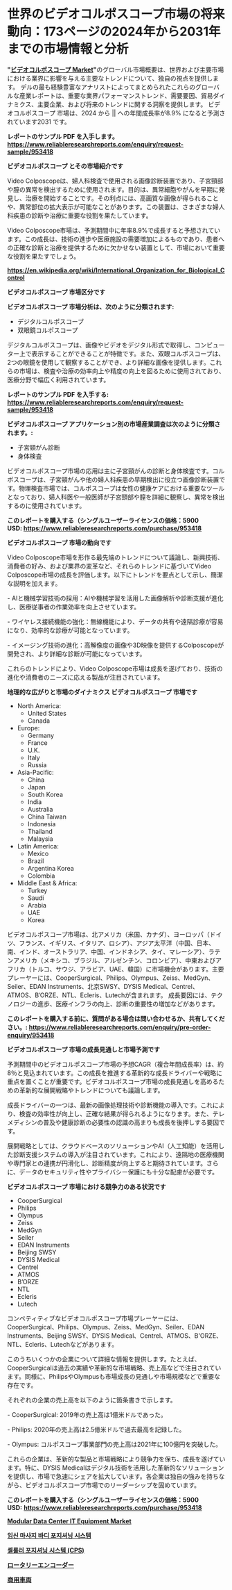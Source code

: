 <p><h1>世界のビデオコルポスコープ市場の将来動向：173ページの2024年から2031年までの市場情報と分析</h1></p><p><strong>"<a href="https://www.reliableresearchreports.com/video-colposcope-r953418">ビデオコルポスコープ Market</a>"</strong>のグローバル市場概要は、世界および主要市場における業界に影響を与える主要なトレンドについて、独自の視点を提供します。 デルの最も経験豊富なアナリストによってまとめられたこれらのグローバルな産業レポートは、重要な業界パフォーマンストレンド、需要要因、貿易ダイナミクス、主要企業、および将来のトレンドに関する洞察を提供します。 ビデオコルポスコープ 市場は、2024 から || への年間成長率が8.9% になると予測されています2031 です。</p>
<p><strong>レポートのサンプル PDF を入手します。</strong><strong><a href="https://www.reliableresearchreports.com/enquiry/request-sample/953418">https://www.reliableresearchreports.com/enquiry/request-sample/953418</a></strong></p>
<p><strong>ビデオコルポスコープ とその市場紹介です</strong></p>
<p><p>Video Colposcopeは、婦人科検査で使用される画像診断装置であり、子宮頸部や膣の異常を検出するために使用されます。目的は、異常細胞やがんを早期に発見し、治療を開始することです。その利点には、高画質な画像が得られることや、異常部位の拡大表示が可能なことがあります。この装置は、さまざまな婦人科疾患の診断や治療に重要な役割を果たしています。</p><p>Video Colposcope市場は、予測期間中に年率8.9%で成長すると予想されています。この成長は、技術の進歩や医療施設の需要増加によるものであり、患者への正確な診断と治療を提供するために欠かせない装置として、市場において重要な役割を果たすでしょう。</p><a href="https://en.wikipedia.org/wiki/International_Organization_for_Biological_Control"></a></p>
<p><strong><a href="https://en.wikipedia.org/wiki/International_Organization_for_Biological_Control">https://en.wikipedia.org/wiki/International_Organization_for_Biological_Control</a></strong></p>
<p><strong>ビデオコルポスコープ&nbsp;市場区分です</strong><strong></strong></p>
<p><strong>ビデオコルポスコープ 市場分析は、次のように分類されます:</strong>&nbsp;</p>
<p><ul><li>デジタルコルポスコープ</li><li>双眼鏡コルポスコープ</li></ul></p>
<p><p>デジタルコルポスコープは、画像やビデオをデジタル形式で取得し、コンピューター上で表示することができることが特徴です。また、双眼コルポスコープは、2つの眼鏡を使用して観察することができ、より詳細な画像を提供します。これらの市場は、検査や治療の効率向上や精度の向上を図るために使用されており、医療分野で幅広く利用されています。</p></p>
<p><strong>レポートのサンプル PDF を入手する: <a href="https://www.reliableresearchreports.com/enquiry/request-sample/953418">https://www.reliableresearchreports.com/enquiry/request-sample/953418</a></strong></p>
<p><strong> ビデオコルポスコープ アプリケーション別の市場産業調査は次のように分類されます。:</strong></p>
<p><ul><li>子宮頸がん診断</li><li>身体検査</li></ul></p>
<p><p>ビデオコルポスコープ市場の応用は主に子宮頸がんの診断と身体検査です。コルポスコープは、子宮頸がんや他の婦人科疾患の早期検出に役立つ画像診断装置です。物理検査市場では、コルポスコープは女性の健康ケアにおける重要なツールとなっており、婦人科医や一般医師が子宮頸部や膣を詳細に観察し、異常を検出するのに使用されています。</p></p>
<p><strong>このレポートを購入する（シングルユーザーライセンスの価格：5900 USD:</strong><strong>&nbsp;<a href="https://www.reliableresearchreports.com/purchase/953418">https://www.reliableresearchreports.com/purchase/953418</a></strong></p>
<p><strong>ビデオコルポスコープ 市場の動向です</strong></p>
<p><p>Video Colposcope市場を形作る最先端のトレンドについて議論し、新興技術、消費者の好み、および業界の変革など、それらのトレンドに基づいてVideo Colposcope市場の成長を評価します。以下にトレンドを要点として示し、簡潔な説明を加えます。</p><p>- AIと機械学習技術の採用：AIや機械学習を活用した画像解析や診断支援が進化し、医療従事者の作業効率を向上させています。</p><p>- ワイヤレス接続機能の強化：無線機能により、データの共有や遠隔診療が容易になり、効率的な診療が可能となっています。</p><p>- イメージング技術の進化：高解像度の画像や3D映像を提供するColposcopeが開発され、より詳細な診断が可能になっています。</p><p>これらのトレンドにより、Video Colposcope市場は成長を遂げており、技術の進化や消費者のニーズに応える製品が注目されています。</p></p>
<p><strong>地理的な広がりと市場のダイナミクス ビデオコルポスコープ 市場です</strong></p>
<p><ul>
    <li>
        North America:
        <ul>
            <li>United States</li>
            <li>Canada</li>
        </ul>
    </li>
    <li>
        Europe:
        <ul>
            <li>Germany</li>
            <li>France</li>
            <li>U.K.</li>
            <li>Italy</li>
            <li>Russia</li>
        </ul>
    </li>
    <li>
        Asia-Pacific:
        <ul>
            <li>China</li>
            <li>Japan</li>
            <li>South Korea</li>
            <li>India</li>
            <li>Australia</li>
            <li>China Taiwan</li>
            <li>Indonesia</li>
            <li>Thailand</li>
            <li>Malaysia</li>
        </ul>
    </li>
    <li>
        Latin America:
        <ul>
            <li>Mexico</li>
            <li>Brazil</li>
            <li>Argentina Korea</li>
            <li>Colombia</li>
        </ul>
    </li>
    <li>
        Middle East & Africa:
        <ul>
            <li>Turkey</li>
            <li>Saudi</li>
            <li>Arabia</li>
            <li>UAE</li>
            <li>Korea</li>
        </ul>
    </li>
    </ul></p>
<p><p>ビデオコルポスコープ市場は、北アメリカ（米国、カナダ）、ヨーロッパ（ドイツ、フランス、イギリス、イタリア、ロシア）、アジア太平洋（中国、日本、南、インド、オーストラリア、中国、インドネシア、タイ、マレーシア）、ラテンアメリカ（メキシコ、ブラジル、アルゼンチン、コロンビア）、中東およびアフリカ（トルコ、サウジ、アラビア、UAE、韓国）に市場機会があります。主要プレーヤーには、CooperSurgical、Philips、Olympus、Zeiss、MedGyn、Seiler、EDAN Instruments、北京SWSY、DYSIS Medical、Centrel、ATMOS、B’ORZE、NTL、Ecleris、Lutechが含まれます。 成長要因には、テクノロジーの進歩、医療インフラの向上、診断の重要性の増加などがあります。</p></p>
<p><strong>このレポートを購入する前に、質問がある場合は問い合わせるか、共有してください。:&nbsp;<a href="https://www.reliableresearchreports.com/enquiry/pre-order-enquiry/953418">https://www.reliableresearchreports.com/enquiry/pre-order-enquiry/953418</a></strong></p>
<p><strong>ビデオコルポスコープ 市場の成長見通しと市場予測です</strong></p>
<p><p>予測期間中のビデオコルポスコープ市場の予想CAGR（複合年間成長率）は、約8％と見込まれています。この成長を推進する革新的な成長ドライバーや戦略に重点を置くことが重要です。ビデオコルポスコープ市場の成長見通しを高めるための革新的な展開戦略やトレンドについても議論します。</p><p>成長ドライバーの一つは、最新の画像処理技術や診断機能の導入です。これにより、検査の効率性が向上し、正確な結果が得られるようになります。また、テレメディシンの普及や健康診断の必要性の認識の高まりも成長を後押しする要因です。</p><p>展開戦略としては、クラウドベースのソリューションやAI（人工知能）を活用した診断支援システムの導入が注目されています。これにより、遠隔地の医療機関や専門家との連携が円滑化し、診断精度が向上すると期待されています。さらに、データのセキュリティ性やプライバシー保護にも十分な配慮が必要です。</p></p>
<p><strong>ビデオコルポスコープ 市場における競争力のある状況です</strong></p>
<p><ul><li>CooperSurgical</li><li>Philips</li><li>Olympus</li><li>Zeiss</li><li>MedGyn</li><li>Seiler</li><li>EDAN Instruments</li><li>Beijing SWSY</li><li>DYSIS Medical</li><li>Centrel</li><li>ATMOS</li><li>B’ORZE</li><li>NTL</li><li>Ecleris</li><li>Lutech</li></ul></p>
<p><p>コンペティティブなビデオコルポスコープ市場プレーヤーには、CooperSurgical、Philips、Olympus、Zeiss、MedGyn、Seiler、EDAN Instruments、Beijing SWSY、DYSIS Medical、Centrel、ATMOS、B'ORZE、NTL、Ecleris、Lutechなどがあります。</p><p>このうちいくつかの企業について詳細な情報を提供します。たとえば、CooperSurgicalは過去の実績や革新的な市場戦略、売上高などで注目されています。同様に、PhilipsやOlympusも市場成長の見通しや市場規模などで重要な存在です。</p><p>それぞれの企業の売上高を以下のように箇条書きで示します。</p><p>- CooperSurgical: 2019年の売上高は1億米ドルであった。</p><p>- Philips: 2020年の売上高は2.5億米ドルで過去最高を記録した。</p><p>- Olympus: コルポスコープ事業部門の売上高は2021年に100億円を突破した。</p><p>これらの企業は、革新的な製品と市場戦略により競争力を保ち、成長を遂げています。特に、DYSIS Medicalはデジタル技術を活用した革新的なソリューションを提供し、市場で急速にシェアを拡大しています。各企業は独自の強みを持ちながら、ビデオコルポスコープ市場でのリーダーシップを固めています。</p></p>
<p><strong>このレポートを購入する（シングルユーザーライセンスの価格：5900 USD:</strong>&nbsp;<strong><a href="https://www.reliableresearchreports.com/purchase/953418">https://www.reliableresearchreports.com/purchase/953418</a></strong></p>
<p><strong><p><a href="https://medium.com/@bethelokon998/exploring-modular-data-center-it-equipment-market-dynamics-global-trends-and-future-growth-236bf5d2015b">Modular Data Center IT Equipment Market</a></p><p><a href="https://github.com/rcabello548/Market-Research-Report-List-3/blob/main/130509998157.md">임신 마사지 바디 포지셔닝 시스템</a></p><p><a href="https://github.com/KellyLyncyh543964/Market-Research-Report-List-3/blob/main/226870298156.md">셀룰러 포지셔닝 시스템 (CPS)</a></p><p><a href="https://github.com/zjkmgcs938405/Market-Research-Report-List-4/blob/main/785101179183.md">ロータリーエンコーダー</a></p><p><a href="https://github.com/roulaayoub-saad/Market-Research-Report-List-3/blob/main/173879879184.md">商用車両</a></p></strong></p>